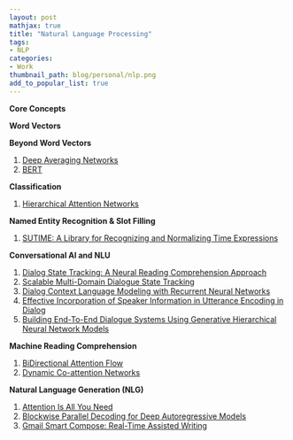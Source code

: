 ```yaml
---
layout: post
mathjax: true
title: "Natural Language Processing"
tags:
- NLP
categories:
- Work
thumbnail_path: blog/personal/nlp.png
add_to_popular_list: true
---
```


**Core Concepts**

**Word Vectors**

**Beyond Word Vectors**

1. [Deep Averaging Networks](https://www.weak-learner.com/blog/2019/07/31/deep-averaging-networks/)
2. [BERT](https://www.weak-learner.com/blog/2019/08/16/bert/)

**Classification**

1. [Hierarchical Attention Networks](https://www.weak-learner.com/blog/2019/06/23/hierarchical_attention_networks/)

**Named Entity Recognition & Slot Filling**

1. [SUTIME: A Library for Recognizing and Normalizing Time Expressions](https://www.weak-learner.com/blog/2019/06/20/SUTime/)

**Conversational AI and NLU**

1. [Dialog State Tracking: A Neural Reading Comprehension Approach](https://www.weak-learner.com/blog/2019/08/19/dst-mrc/)
2. [Scalable Multi-Domain Dialogue State Tracking](https://www.weak-learner.com/blog/2019/08/20/scalable-multidomain-dst/)
3. [Dialog Context Language Modeling with Recurrent Neural Networks](https://www.weak-learner.com/blog/2019/11/01/dialog-context-language-modeling/)
4. [Effective Incorporation of Speaker Information in Utterance Encoding in Dialog](https://www.weak-learner.com/blog/2019/11/01/effective-incorporation-of-speaker-information/)
5. [Building End-To-End Dialogue Systems Using Generative Hierarchical Neural Network Models](https://www.weak-learner.com/blog/2019/11/03/generative-hierarchical-neural-network/)

**Machine Reading Comprehension**

1. [BiDirectional Attention Flow](https://www.weak-learner.com/blog/2019/08/13/bidirectional-attention-flow/)
2. [Dynamic Co-attention Networks](https://www.weak-learner.com/blog/2019/08/13/dynamic-coattention-network/)

**Natural Language Generation (NLG)**

1. [Attention Is All You Need](https://www.weak-learner.com/blog/2019/08/01/attention-is-all-you-need/)
2. [Blockwise Parallel Decoding for Deep Autoregressive Models](https://www.weak-learner.com/blog/2019/08/08/blockwise-parallel-decoding-for-deep-autoregressive-models/)
3. [Gmail Smart Compose: Real-Time Assisted Writing](https://www.weak-learner.com/blog/2019/11/03/gmail-smart-compose/)